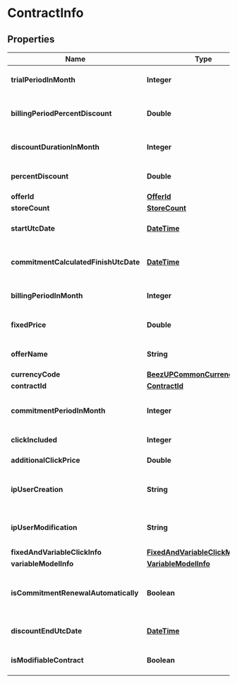 
# ContractInfo

## Properties
Name | Type | Description | Notes
------------ | ------------- | ------------- | -------------
**trialPeriodInMonth** | **Integer** | The trial period in month |  [optional]
**billingPeriodPercentDiscount** | **Double** | The percent discount related to the billing period |  [optional]
**discountDurationInMonth** | **Integer** | The discount duration in month |  [optional]
**percentDiscount** | **Double** | The percent of the discount |  [optional]
**offerId** | [**OfferId**](OfferId.md) |  |  [optional]
**storeCount** | [**StoreCount**](StoreCount.md) |  |  [optional]
**startUtcDate** | [**DateTime**](DateTime.md) | The start date of your contract |  [optional]
**commitmentCalculatedFinishUtcDate** | [**DateTime**](DateTime.md) | The calculated end date of commitment |  [optional]
**billingPeriodInMonth** | **Integer** | The billing period in month |  [optional]
**fixedPrice** | **Double** | The fixed price of your contract |  [optional]
**offerName** | **String** | The offer name based on /offers |  [optional]
**currencyCode** | [**BeezUPCommonCurrencyCode**](BeezUPCommonCurrencyCode.md) |  |  [optional]
**contractId** | [**ContractId**](ContractId.md) |  |  [optional]
**commitmentPeriodInMonth** | **Integer** | The commitment period in month |  [optional]
**clickIncluded** | **Integer** | The click included |  [optional]
**additionalClickPrice** | **Double** | Additional click price |  [optional]
**ipUserCreation** | **String** | The IP of the user who creates the contract |  [optional]
**ipUserModification** | **String** | The IP of the user who modified the contract |  [optional]
**fixedAndVariableClickInfo** | [**FixedAndVariableClickModelInfo**](FixedAndVariableClickModelInfo.md) |  |  [optional]
**variableModelInfo** | [**VariableModelInfo**](VariableModelInfo.md) |  |  [optional]
**isCommitmentRenewalAutomatically** | **Boolean** | Is commitment is automatically renewed |  [optional]
**discountEndUtcDate** | [**DateTime**](DateTime.md) | The end of your discount |  [optional]
**isModifiableContract** | **Boolean** | Is the contract is modifiable ? |  [optional]



